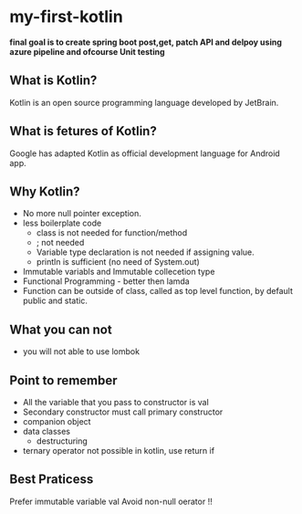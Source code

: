 # my-first-kotlin

**final goal is to create spring boot post,get, patch API and delpoy using azure pipeline and ofcourse Unit testing**

## What is Kotlin?
  Kotlin is an open source programming language developed by JetBrain.

## What is fetures of Kotlin?
Google has adapted Kotlin as official development language for Android app. 

## Why Kotlin?
- No more null pointer exception. 
- less boilerplate code 
    - class is not needed for function/method
    - ; not needed
    - Variable type declaration is not needed if assigning value. 
    - println is sufficient (no need of System.out)
- Immutable variabls and Immutable collecetion type
- Functional Programming - better then lamda
- Function can be outside of class, called as top level function, by default public and static.

## What you can not
- you will not able to use lombok

## Point to remember
- All the variable that you pass to constructor is val
- Secondary constructor must call primary constructor 
- companion object
- data classes
  - destructuring 
- ternary operator not possible in kotlin, use return if 

## Best Praticess
Prefer immutable variable val 
Avoid non-null oerator !!
